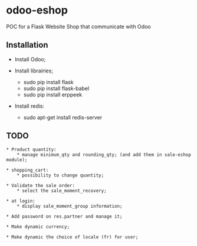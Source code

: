 odoo-eshop
==========

POC for a Flask Website Shop that communicate with Odoo

Installation
------------

* Install Odoo;
* Install librairies;
    * sudo pip install flask
    * sudo pip install flask-babel
    * sudo pip install erppeek


* Install redis:
    * sudo apt-get install redis-server


TODO
----
    * Product quantity:
        * manage minimum_qty and rounding_qty; (and add them in sale-eshop module);

    * shopping_cart:
        * possibility to change quantity;

    * Validate the sale order:
        * select the sale_moment_recovery;

    * at login:
        * display sale_moment_group information;

    * Add password on res.partner and manage it;

    * Make dynamic currency;

    * Make dynamic the choice of locale (fr) for user;

